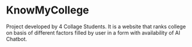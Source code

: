 # KnowMyCollege
Project developed by 4 Collage Students. It is a website that ranks college on basis of different factors filled by user in a form with availability of AI Chatbot.
